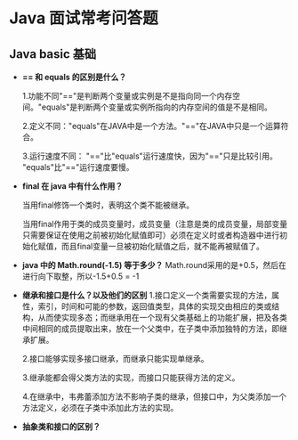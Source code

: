 # Java 面试常考问答题
## Java basic 基础
- **== 和 equals 的区别是什么？**

  1.功能不同"=="是判断两个变量或实例是不是指向同一个内存空间。"equals"是判断两个变量或实例所指向的内存空间的值是不是相同。

  2.定义不同："equals"在JAVA中是一个方法。"=="在JAVA中只是一个运算符合。

  3.运行速度不同： "=="比"equals"运行速度快，因为"=="只是比较引用。 "equals"比"=="运行速度要慢。

- **final 在 java 中有什么作用？**

  当用final修饰一个类时，表明这个类不能被继承。

  当用final作用于类的成员变量时，成员变量（注意是类的成员变量，局部变量只需要保证在使用之前被初始化赋值即可）必须在定义时或者构造器中进行初始化赋值，而且final变量一旦被初始化赋值之后，就不能再被赋值了。

-	**java 中的 Math.round(-1.5) 等于多少？**
  Math.round采用的是+0.5，然后在进行向下取整，所以-1.5+0.5 = -1

- **继承和接口是什么？以及他们的区别**
  1.接口定义一个类需要实现的方法，属性，索引，时间和可能的参数，返回值类型，具体的实现交由相应的类或结构，从而使实现多态；而继承用在一个现有父类基础上的功能扩展，把及各类中间相同的成员提取出来，放在一个父类中，在子类中添加独特的方法，即继承扩展。

  2.接口能够实现多接口继承，而继承只能实现单继承。

  3.继承能都会得父类方法的实现，而接口只能获得方法的定义。

  4.在继承中，韦弗蕾添加方法不影响子类的继承，但接口中，为父类添加一个方法定义，必须在子类中添加此方法的实现。

-	**抽象类和接口的区别？**

  

